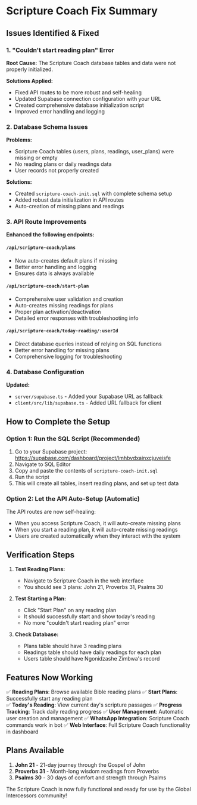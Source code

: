 # Scripture Coach Fix Summary

## Issues Identified & Fixed

### 1. **"Couldn't start reading plan" Error**
**Root Cause:** The Scripture Coach database tables and data were not properly initialized.

**Solutions Applied:**
- Fixed API routes to be more robust and self-healing
- Updated Supabase connection configuration with your URL
- Created comprehensive database initialization script
- Improved error handling and logging

### 2. **Database Schema Issues**
**Problems:**
- Scripture Coach tables (users, plans, readings, user_plans) were missing or empty
- No reading plans or daily readings data
- User records not properly created

**Solutions:**
- Created `scripture-coach-init.sql` with complete schema setup
- Added robust data initialization in API routes
- Auto-creation of missing plans and readings

### 3. **API Route Improvements**
**Enhanced the following endpoints:**

#### `/api/scripture-coach/plans`
- Now auto-creates default plans if missing
- Better error handling and logging
- Ensures data is always available

#### `/api/scripture-coach/start-plan`  
- Comprehensive user validation and creation
- Auto-creates missing readings for plans
- Proper plan activation/deactivation
- Detailed error responses with troubleshooting info

#### `/api/scripture-coach/today-reading/:userId`
- Direct database queries instead of relying on SQL functions
- Better error handling for missing plans
- Comprehensive logging for troubleshooting

### 4. **Database Configuration**
**Updated:**
- `server/supabase.ts` - Added your Supabase URL as fallback
- `client/src/lib/supabase.ts` - Added URL fallback for client

## How to Complete the Setup

### Option 1: Run the SQL Script (Recommended)
1. Go to your Supabase project: https://supabase.com/dashboard/project/lmhbvdxainxcjuveisfe
2. Navigate to SQL Editor
3. Copy and paste the contents of `scripture-coach-init.sql`
4. Run the script
5. This will create all tables, insert reading plans, and set up test data

### Option 2: Let the API Auto-Setup (Automatic)
The API routes are now self-healing:
- When you access Scripture Coach, it will auto-create missing plans
- When you start a reading plan, it will auto-create missing readings
- Users are created automatically when they interact with the system

## Verification Steps

1. **Test Reading Plans:**
   - Navigate to Scripture Coach in the web interface
   - You should see 3 plans: John 21, Proverbs 31, Psalms 30

2. **Test Starting a Plan:**
   - Click "Start Plan" on any reading plan
   - It should successfully start and show today's reading
   - No more "couldn't start reading plan" error

3. **Check Database:**
   - Plans table should have 3 reading plans
   - Readings table should have daily readings for each plan
   - Users table should have Ngonidzashe Zimbwa's record

## Features Now Working

✅ **Reading Plans**: Browse available Bible reading plans
✅ **Start Plans**: Successfully start any reading plan  
✅ **Today's Reading**: View current day's scripture passages
✅ **Progress Tracking**: Track daily reading progress
✅ **User Management**: Automatic user creation and management
✅ **WhatsApp Integration**: Scripture Coach commands work in bot
✅ **Web Interface**: Full Scripture Coach functionality in dashboard

## Plans Available
1. **John 21** - 21-day journey through the Gospel of John
2. **Proverbs 31** - Month-long wisdom readings from Proverbs
3. **Psalms 30** - 30 days of comfort and strength through Psalms

The Scripture Coach is now fully functional and ready for use by the Global Intercessors community!


